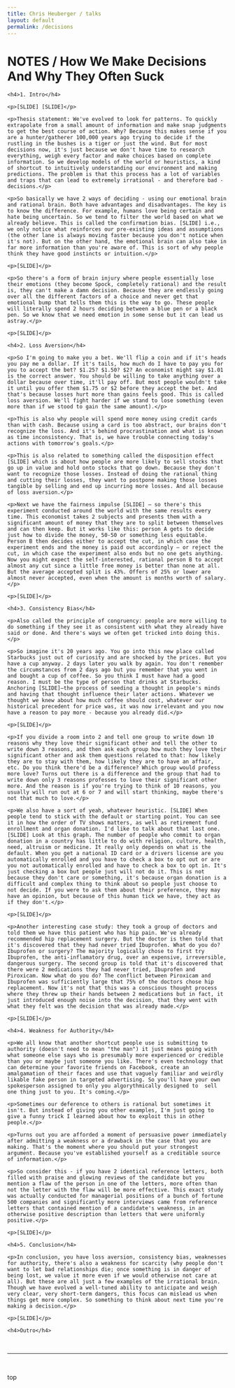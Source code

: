 ```yaml
---
title: Chris Heuberger / talks
layout: default
permalink: /decisions
---
```


<div class="main-content">

  <h1 class="all-caps">NOTES / <span class="sketchbooks">How We Make Decisions And Why They Often Suck</span></h1>

  <div class='notes'>

    <h4>1. Intro</h4>

    <p>[SLIDE] [SLIDE]</p>

    <p>Thesis statement: We've evolved to look for patterns. To quickly extrapolate from a small amount of information and make snap judgments to get the best course of action. Why? Because this makes sense if you are a hunter/gatherer 100,000 years ago trying to decide if the rustling in the bushes is a tiger or just the wind. But for most decisions now, it's just because we don't have time to research everything, weigh every factor and make choices based on complete information. So we develop models of the world or heuristics, a kind of shortcut to intuitively understanding our environment and making predictions. The problem is that this process has a lot of variables and traps that can lead to extremely irrational - and therefore bad - decisions.</p>

    <p>So basically we have 2 ways of deciding - using our emotional brain and rational brain. Both have advantages and disadvantages. The key is to know the difference. For example, humans love being certain and hate being uncertain. So we tend to filter the world based on what we already believe. This is called the confirmation bias. [SLIDE] i.e., we only notice what reinforces our pre-existing ideas and assumptions (the other lane is always moving faster because you don't notice when it's not). But on the other hand, the emotional brain can also take in far more information than you're aware of. This is sort of why people think they have good instincts or intuition.</p>

    <p>[SLIDE]</p>

    <p>So there's a form of brain injury where people essentially lose their emotions (they become Spock, completely rational) and the result is, they can't make a damn decision. Because they are endlessly going over all the different factors of a choice and never get that emotional bump that tells them this is the way to go. These people will literally spend 2 hours deciding between a blue pen or a black pen. So we know that we need emotion in some sense but it can lead us astray.</p>

    <p>[SLIDE]</p>

    <h4>2. Loss Aversion</h4>

    <p>So I'm going to make you a bet. We'll flip a coin and if it's heads you pay me a dollar. If it's tails, how much do I have to pay you for you to accept the bet? $1.25? $1.50? $2? An economist might say $1.01 is the correct answer. You should be willing to take anything over a dollar because over time, it'll pay off. But most people wouldn't take it until you offer them $1.75 or $2 before they accept the bet. And that's because losses hurt more than gains feels good. This is called loss aversion. We'll fight harder if we stand to lose something (even more than if we stood to gain the same amount).</p>

    <p>This is also why people will spend more money using credit cards than with cash. Because using a card is too abstract, our brains don't recognize the loss. And it's behind procrastination and what is known as time inconsistency. That is, we have trouble connecting today's actions with tomorrow's goals.</p>

    <p>This is also related to something called the disposition effect [SLIDE] which is about how people are more likely to sell stocks that go up in value and hold onto stocks that go down. Because they don't want to recognize those losses. Instead of doing the rational thing and cutting their losses, they want to postpone making those losses tangible by selling and end up incurring more losses. And all because of loss aversion.</p>

    <p>Next we have the fairness impulse [SLIDE] — so there's this experiment conducted around the world with the same results every time. This economist takes 2 subjects and presents them with a significant amount of money that they are to split between themselves and can then keep. But it works like this: person A gets to decide just how to divide the money, 50-50 or something less equitable. Person B then decides either to accept the cut, in which case the experiment ends and the money is paid out accordingly — or reject the cut, in which case the experiment also ends but no one gets anything. Now you might expect the self-interested, rational person B to accept almost any cut since a little free money is better than none at all. But the average accepted split is 43%. Offers of 25% or lower are almost never accepted, even when the amount is months worth of salary.</p>

    <p>[SLIDE]</p>

    <h4>3. Consistency Bias</h4>

    <p>Also called the principle of congruency: people are more willing to do something if they see it as consistent with what they already have said or done. And there's ways we often get tricked into doing this.</p>

    <p>So imagine it's 20 years ago. You go into this new place called Starbucks just out of curiosity and are shocked by the prices. But you have a cup anyway. 2 days later you walk by again. You don't remember the circumstances from 2 days ago but you remember that you went in and bought a cup of coffee. So you think I must have had a good reason. I must be the type of person that drinks at Starbucks. Anchoring [SLIDE]—the process of seeding a thought in people's minds and having that thought influence their later actions. Whatever we thought we knew about how much coffee should cost, whatever our historical precedent for price was, it was now irrelevant and you now have a reason to pay more - because you already did.</p>

    <p>[SLIDE]</p>

    <p>If you divide a room into 2 and tell one group to write down 10 reasons why they love their significant other and tell the other to write down 3 reasons, and then ask each group how much they love their significant other and ask them questions related to that: how likely they are to stay with them, how likely they are to have an affair, etc. Do you think there'd be a difference? Which group would profess more love? Turns out there is a difference and the group that had to write down only 3 reasons professes to love their significant other more. And the reason is if you're trying to think of 10 reasons, you usually will run out at 6 or 7 and will start thinking, maybe there's not that much to love.</p>

    <p>We also have a sort of yeah, whatever heuristic. [SLIDE] When people tend to stick with the default or starting point. You can see it in how the order of TV shows matters, as well as retirement fund enrollment and organ donation. I'd like to talk about that last one. [SLIDE] Look at this graph. The number of people who commit to organ donation in a country has little to do with religion, culture, health, need, altruism or medicine. It really only depends on what is the default. When you get a national ID card or a drivers license are you automatically enrolled and you have to check a box to opt out or are you not automatically enrolled and have to check a box to opt in. It's just checking a box but people just will not do it. This is not because they don't care or something, it's because organ donation is a difficult and complex thing to think about so people just choose to not decide. If you were to ask them about their preference, they may have an opinion, but because of this human tick we have, they act as if they don't.</p>

    <p>[SLIDE]</p>

    <p>Another interesting case study: they took a group of doctors and told them we have this patient who has hip pain. We've already recommended hip replacement surgery. But the doctor is then told that it's discovered that they had never tried Ibuprofen. What do you do? Ibuprofen or surgery? The majority logically chose to first try Ibuprofen, the anti-inflamatory drug, over an expensive, irreversible, dangerous surgery. The second group is told that it's discovered that there were 2 medications they had never tried, Ibuprofen and Piroxicam. Now what do you do? The conflict between Piroxicam and Ibuprofen was sufficiently large that 75% of the doctors chose hip replacement. Now it's not that this was a conscious thought process where they threw up their hands between 2 medications but in fact, it just introduced enough noise into the decision, that they went with what they felt was the decision that was already made.</p>

    <p>[SLIDE]</p>

    <h4>4. Weakness for Authority</h4>

    <p>We all know that another shortcut people use is submitting to authority (doesn't need to mean "the man") it just means going with what someone else says who is presumably more experienced or credible than you or maybe just someone you like. There's even technology that can determine your favorite friends on Facebook, create an amalgamation of their faces and use that vaguely familiar and weirdly likable fake person in targeted advertising. So you'll have your own spokesperson assigned to only you algorythmically designed to  sell one thing just to you. It's coming.</p>

    <p>Sometimes our deference to others is rational but sometimes it isn't. But instead of giving you other examples, I'm just going to give a funny trick I learned about how to exploit this in other people.</p>

    <p>Turns out you are afforded a moment of persuasive power immediately after admitting a weakness or a drawback in the case that you are making. That's the moment where you should put your strongest argument. Because you've established yourself as a creditable source of information.</p>

    <p>So consider this - if you have 2 identical reference letters, both filled with praise and glowing reviews of the candidate but you mention a flaw of the person in one of the letters, more often than not the letter with the flaw will be more effective. This exact study was actually conducted for managerial positions of a bunch of fortune 500 companies and significantly more interviews came from reference letters that contained mention of a candidate's weakness, in an otherwise positive description than letters that were uniformly positive.</p>

    <p>[SLIDE]</p>

    <h4>5. Conclusion</h4>

    <p>In conclusion, you have loss aversion, consistency bias, weaknesses for authority, there's also a weakness for scarcity (why people don't want to let bad relationships die; once something is in danger of being lost, we value it more even if we would otherwise not care at all). But these are all just a few examples of the irrational brain. Though we have evolved a well-tuned ability to anticipate and weigh very clear, very short-term dangers, this focus can mislead us when things get more complex. So something to think about next time you're making a decision.</p>

    <p>[SLIDE]</p>

    <h4>Outro</h4>

  </div>

  <div class='shorten'><br><hr><br></div>
  <p class='top'>top</p>

</div> <!-- .main-content -->
